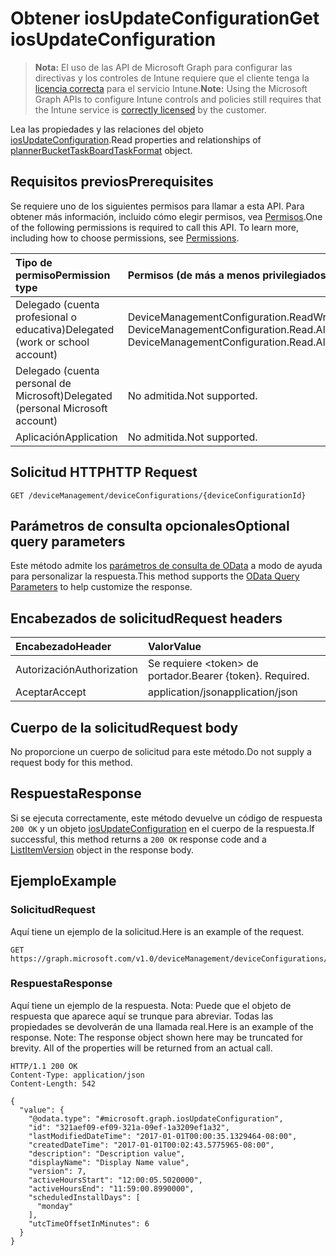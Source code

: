 # <a name="get-iosupdateconfiguration"></a><span data-ttu-id="6590e-101">Obtener iosUpdateConfiguration</span><span class="sxs-lookup"><span data-stu-id="6590e-101">Get iosUpdateConfiguration</span></span>

> <span data-ttu-id="6590e-102">**Nota:** El uso de las API de Microsoft Graph para configurar las directivas y los controles de Intune requiere que el cliente tenga la [licencia correcta](https://go.microsoft.com/fwlink/?linkid=839381) para el servicio Intune.</span><span class="sxs-lookup"><span data-stu-id="6590e-102">**Note:** Using the Microsoft Graph APIs to configure Intune controls and policies still requires that the Intune service is [correctly licensed](https://go.microsoft.com/fwlink/?linkid=839381) by the customer.</span></span>

<span data-ttu-id="6590e-103">Lea las propiedades y las relaciones del objeto [iosUpdateConfiguration](../resources/intune_deviceconfig_iosupdateconfiguration.md).</span><span class="sxs-lookup"><span data-stu-id="6590e-103">Read properties and relationships of [plannerBucketTaskBoardTaskFormat](../resources/intune_deviceconfig_iosupdateconfiguration.md) object.</span></span>
## <a name="prerequisites"></a><span data-ttu-id="6590e-104">Requisitos previos</span><span class="sxs-lookup"><span data-stu-id="6590e-104">Prerequisites</span></span>
<span data-ttu-id="6590e-p101">Se requiere uno de los siguientes permisos para llamar a esta API. Para obtener más información, incluido cómo elegir permisos, vea [Permisos](../../../concepts/permissions_reference.md).</span><span class="sxs-lookup"><span data-stu-id="6590e-p101">One of the following permissions is required to call this API. To learn more, including how to choose permissions, see [Permissions](../../../concepts/permissions_reference.md).</span></span>

|<span data-ttu-id="6590e-107">Tipo de permiso</span><span class="sxs-lookup"><span data-stu-id="6590e-107">Permission type</span></span>|<span data-ttu-id="6590e-108">Permisos (de más a menos privilegiados)</span><span class="sxs-lookup"><span data-stu-id="6590e-108">Permissions (from least to most privileged)</span></span>|
|:---|:---|
|<span data-ttu-id="6590e-109">Delegado (cuenta profesional o educativa)</span><span class="sxs-lookup"><span data-stu-id="6590e-109">Delegated (work or school account)</span></span>|<span data-ttu-id="6590e-110">DeviceManagementConfiguration.ReadWrite.All, DeviceManagementConfiguration.Read.All</span><span class="sxs-lookup"><span data-stu-id="6590e-110">DeviceManagementConfiguration.ReadWrite.All, DeviceManagementConfiguration.Read.All</span></span>|
|<span data-ttu-id="6590e-111">Delegado (cuenta personal de Microsoft)</span><span class="sxs-lookup"><span data-stu-id="6590e-111">Delegated (personal Microsoft account)</span></span>|<span data-ttu-id="6590e-112">No admitida.</span><span class="sxs-lookup"><span data-stu-id="6590e-112">Not supported.</span></span>|
|<span data-ttu-id="6590e-113">Aplicación</span><span class="sxs-lookup"><span data-stu-id="6590e-113">Application</span></span>|<span data-ttu-id="6590e-114">No admitida.</span><span class="sxs-lookup"><span data-stu-id="6590e-114">Not supported.</span></span>|

## <a name="http-request"></a><span data-ttu-id="6590e-115">Solicitud HTTP</span><span class="sxs-lookup"><span data-stu-id="6590e-115">HTTP Request</span></span>
<!-- {
  "blockType": "ignored"
}
-->
``` http
GET /deviceManagement/deviceConfigurations/{deviceConfigurationId}
```

## <a name="optional-query-parameters"></a><span data-ttu-id="6590e-116">Parámetros de consulta opcionales</span><span class="sxs-lookup"><span data-stu-id="6590e-116">Optional query parameters</span></span>
<span data-ttu-id="6590e-117">Este método admite los [parámetros de consulta de OData](https://developer.microsoft.com/es-ES/graph/docs/overview/query_parameters) a modo de ayuda para personalizar la respuesta.</span><span class="sxs-lookup"><span data-stu-id="6590e-117">This method supports the [OData Query Parameters](https://developer.microsoft.com/es-ES/graph/docs/overview/query_parameters) to help customize the response.</span></span>
## <a name="request-headers"></a><span data-ttu-id="6590e-118">Encabezados de solicitud</span><span class="sxs-lookup"><span data-stu-id="6590e-118">Request headers</span></span>
|<span data-ttu-id="6590e-119">Encabezado</span><span class="sxs-lookup"><span data-stu-id="6590e-119">Header</span></span>|<span data-ttu-id="6590e-120">Valor</span><span class="sxs-lookup"><span data-stu-id="6590e-120">Value</span></span>|
|:---|:---|
|<span data-ttu-id="6590e-121">Autorización</span><span class="sxs-lookup"><span data-stu-id="6590e-121">Authorization</span></span>|<span data-ttu-id="6590e-122">Se requiere &lt;token&gt; de portador.</span><span class="sxs-lookup"><span data-stu-id="6590e-122">Bearer {token}. Required.</span></span>|
|<span data-ttu-id="6590e-123">Aceptar</span><span class="sxs-lookup"><span data-stu-id="6590e-123">Accept</span></span>|<span data-ttu-id="6590e-124">application/json</span><span class="sxs-lookup"><span data-stu-id="6590e-124">application/json</span></span>|

## <a name="request-body"></a><span data-ttu-id="6590e-125">Cuerpo de la solicitud</span><span class="sxs-lookup"><span data-stu-id="6590e-125">Request body</span></span>
<span data-ttu-id="6590e-126">No proporcione un cuerpo de solicitud para este método.</span><span class="sxs-lookup"><span data-stu-id="6590e-126">Do not supply a request body for this method.</span></span>

## <a name="response"></a><span data-ttu-id="6590e-127">Respuesta</span><span class="sxs-lookup"><span data-stu-id="6590e-127">Response</span></span>
<span data-ttu-id="6590e-128">Si se ejecuta correctamente, este método devuelve un código de respuesta `200 OK` y un objeto [iosUpdateConfiguration](../resources/intune_deviceconfig_iosupdateconfiguration.md) en el cuerpo de la respuesta.</span><span class="sxs-lookup"><span data-stu-id="6590e-128">If successful, this method returns a `200 OK` response code and a [ListItemVersion](../resources/intune_deviceconfig_iosupdateconfiguration.md) object in the response body.</span></span>

## <a name="example"></a><span data-ttu-id="6590e-129">Ejemplo</span><span class="sxs-lookup"><span data-stu-id="6590e-129">Example</span></span>
### <a name="request"></a><span data-ttu-id="6590e-130">Solicitud</span><span class="sxs-lookup"><span data-stu-id="6590e-130">Request</span></span>
<span data-ttu-id="6590e-131">Aquí tiene un ejemplo de la solicitud.</span><span class="sxs-lookup"><span data-stu-id="6590e-131">Here is an example of the request.</span></span>
``` http
GET https://graph.microsoft.com/v1.0/deviceManagement/deviceConfigurations/{deviceConfigurationId}
```

### <a name="response"></a><span data-ttu-id="6590e-132">Respuesta</span><span class="sxs-lookup"><span data-stu-id="6590e-132">Response</span></span>
<span data-ttu-id="6590e-p102">Aquí tiene un ejemplo de la respuesta. Nota: Puede que el objeto de respuesta que aparece aquí se trunque para abreviar. Todas las propiedades se devolverán de una llamada real.</span><span class="sxs-lookup"><span data-stu-id="6590e-p102">Here is an example of the response. Note: The response object shown here may be truncated for brevity. All of the properties will be returned from an actual call.</span></span>
``` http
HTTP/1.1 200 OK
Content-Type: application/json
Content-Length: 542

{
  "value": {
    "@odata.type": "#microsoft.graph.iosUpdateConfiguration",
    "id": "321aef09-ef09-321a-09ef-1a3209ef1a32",
    "lastModifiedDateTime": "2017-01-01T00:00:35.1329464-08:00",
    "createdDateTime": "2017-01-01T00:02:43.5775965-08:00",
    "description": "Description value",
    "displayName": "Display Name value",
    "version": 7,
    "activeHoursStart": "12:00:05.5020000",
    "activeHoursEnd": "11:59:00.8990000",
    "scheduledInstallDays": [
      "monday"
    ],
    "utcTimeOffsetInMinutes": 6
  }
}
```



